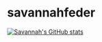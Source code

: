 # savannahfeder
[![Savannah's GitHub stats](https://github-readme-stats.vercel.app/api?username=savannahfeder&theme=radical)](https://github.com/anuraghazra/github-readme-stats)
